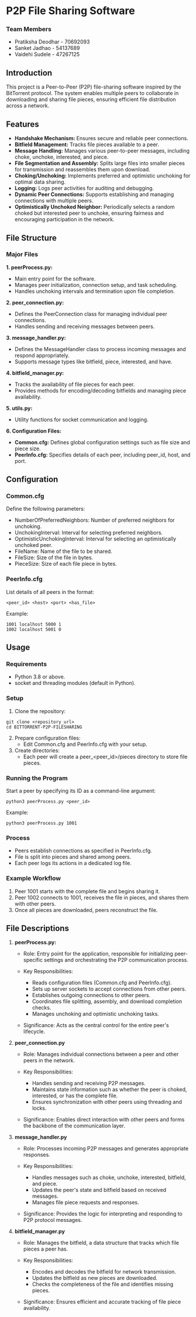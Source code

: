 # P2P File Sharing Software #

### Team Members 
* Pratiksha Deodhar - 70692093
* Sanket Jadhao - 54137689
* Vaidehi Sudele - 47267125

## Introduction ##
This project is a Peer-to-Peer (P2P) file-sharing software inspired by the BitTorrent protocol. The system enables multiple peers to collaborate in downloading and sharing file pieces, ensuring efficient file distribution across a network.

## Features ##
* __Handshake Mechanism:__ Ensures secure and reliable peer connections.
* __Bitfield Management:__ Tracks file pieces available to a peer.
* __Message Handling:__ Manages various peer-to-peer messages, including choke, unchoke, interested, and piece.
* __File Segmentation and Assembly:__ Splits large files into smaller pieces for transmission and reassembles them upon download.
* __Choking/Unchoking:__ Implements preferred and optimistic unchoking for optimal data sharing.
* __Logging:__ Logs peer activities for auditing and debugging.
* __Dynamic Peer Connections:__ Supports establishing and managing connections with multiple peers.
* __Optimistically Unchoked Neighbor:__ Periodically selects a random choked but interested peer to unchoke, ensuring fairness and encouraging participation in the network.

## File Structure ##

### Major Files ###
__1. peerProcess.py:__ <br/>
   * Main entry point for the software.
   * Manages peer initialization, connection setup, and task scheduling.
   * Handles unchoking intervals and termination upon file completion.

__2. peer_connection.py:__ <br/>
   * Defines the PeerConnection class for managing individual peer connections.
   * Handles sending and receiving messages between peers.

__3. message_handler.py:__ <br/>
   * Defines the MessageHandler class to process incoming messages and respond appropriately.
   * Supports message types like bitfield, piece, interested, and have.

__4. bitfield_manager.py:__ <br/>
   * Tracks the availability of file pieces for each peer.
   * Provides methods for encoding/decoding bitfields and managing piece availability.

__5. utils.py:__ <br/>
   * Utility functions for socket communication and logging.

__6. Configuration Files:__ <br/>
   * __Common.cfg:__ Defines global configuration settings such as file size and piece size.
   * __PeerInfo.cfg:__ Specifies details of each peer, including peer_id, host, and port.


## Configuration ##

### Common.cfg ###
Define the following parameters: <br/>
   * NumberOfPreferredNeighbors: Number of preferred neighbors for unchoking.
   * UnchokingInterval: Interval for selecting preferred neighbors.
   * OptimisticUnchokingInterval: Interval for selecting an optimistically unchoked peer.
   * FileName: Name of the file to be shared.
   * FileSize: Size of the file in bytes.
   * PieceSize: Size of each file piece in bytes.

### PeerInfo.cfg ###
List details of all peers in the format:
```commandline
<peer_id> <host> <port> <has_file>
```

Example: 
```commandline
1001 localhost 5000 1
1002 localhost 5001 0
```

## Usage ##

### Requirements ###
  * Python 3.8 or above.
  * socket and threading modules (default in Python).

### Setup ###
1. Clone the repository: <br/>
  ```commandline
  git clone <repository_url>
  cd BITTORRENT-P2P-FILESHARING
  ```
2. Prepare configuration files:<br/>
    * Edit Common.cfg and PeerInfo.cfg with your setup. 
3. Create directories: <br/>
    * Each peer will create a peer_<peer_id>/pieces directory to store file pieces.

### Running the Program ###
Start a peer by specifying its ID as a command-line argument:
```commandline
python3 peerProcess.py <peer_id>
```
Example:
```commandline
python3 peerProcess.py 1001
```
### Process ###
  * Peers establish connections as specified in PeerInfo.cfg.
  * File is split into pieces and shared among peers.
  * Each peer logs its actions in a dedicated log file.

### Example Workflow ###
  1. Peer 1001 starts with the complete file and begins sharing it.
  2. Peer 1002 connects to 1001, receives the file in pieces, and shares them with other peers.
  3. Once all pieces are downloaded, peers reconstruct the file.

## File Descriptions ##

1. __peerProcess.py:__ <br/>
    * Role: Entry point for the application, responsible for initializing peer-specific settings and orchestrating the P2P communication process.

    * Key Responsibilities: <br/>
      * Reads configuration files (Common.cfg and PeerInfo.cfg).
      * Sets up server sockets to accept connections from other peers.
      * Establishes outgoing connections to other peers.
      * Coordinates file splitting, assembly, and download completion checks.
      * Manages unchoking and optimistic unchoking tasks.
    * Significance: Acts as the central control for the entire peer's lifecycle.

2. __peer_connection.py__
    * Role: Manages individual connections between a peer and other peers in the network.

    * Key Responsibilities: <br/>
      * Handles sending and receiving P2P messages.
      * Maintains state information such as whether the peer is choked, interested, or has the complete file.
      * Ensures synchronization with other peers using threading and locks.
    * Significance: Enables direct interaction with other peers and forms the backbone of the communication layer.

3. __message_handler.py__
    * Role: Processes incoming P2P messages and generates appropriate responses.

    * Key Responsibilities: <br/>
      * Handles messages such as choke, unchoke, interested, bitfield, and piece.
      * Updates the peer's state and bitfield based on received messages.
      * Manages file piece requests and responses.
    * Significance: Provides the logic for interpreting and responding to P2P protocol messages.

4. __bitfield_manager.py__
    * Role: Manages the bitfield, a data structure that tracks which file pieces a peer has.

    * Key Responsibilities: <br/>
      * Encodes and decodes the bitfield for network transmission.
      * Updates the bitfield as new pieces are downloaded.
      * Checks the completeness of the file and identifies missing pieces.
    * Significance: Ensures efficient and accurate tracking of file piece availability.









